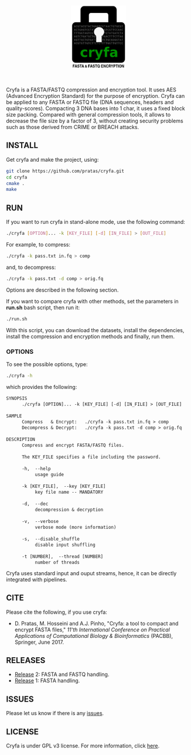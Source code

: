 <p align="center"><img src="img/logo.png" alt="Cryfa" width="150" 
border="0" /></p>
<br>

Cryfa is a FASTA/FASTQ compression and encryption tool.
It uses AES (Advanced Encryption Standard) for the purpose of encryption.
Cryfa can be applied to any FASTA or FASTQ file (DNA sequences, headers and
quality-scores).
Compacting 3 DNA bases into 1 char, it uses a fixed block size packing.
Compared with general compression tools, it allows to decrease the file size by
a factor of 3, without creating security problems such as those derived from 
CRIME or BREACH attacks.


## INSTALL
Get cryfa and make the project, using:
```bash
git clone https://github.com/pratas/cryfa.git
cd cryfa
cmake .
make
```


## RUN
If you want to run cryfa in stand-alone mode, use the following command:
```bash
./cryfa [OPTION]... -k [KEY_FILE] [-d] [IN_FILE] > [OUT_FILE]
```
For example, to compress:
```bash
./cryfa -k pass.txt in.fq > comp
```
and, to decompress:
```bash
./cryfa -k pass.txt -d comp > orig.fq
```
Options are described in the following section.

If you want to compare cryfa with other methods, set the parameters in 
**run.sh** bash script, then run it:
```bash
./run.sh
```
With this script, you can download the datasets, install the dependencies, 
install the compression and encryption methods and finally, run them.


### OPTIONS
To see the possible options, type:
```bash
./cryfa -h
```

which provides the following:
```
SYNOPSIS
      ./cryfa [OPTION]... -k [KEY_FILE] [-d] [IN_FILE] > [OUT_FILE]

SAMPLE
      Compress   & Encrypt:   ./cryfa -k pass.txt in.fq > comp     
      Decompress & Decrypt:   ./cryfa -k pass.txt -d comp > orig.fq

DESCRIPTION
      Compress and encrypt FASTA/FASTQ files.

      The KEY_FILE specifies a file including the password.

      -h,  --help
           usage guide

      -k [KEY_FILE],  --key [KEY_FILE]
           key file name -- MANDATORY

      -d,  --dec
           decompression & decryption

      -v,  --verbose
           verbose mode (more information)

      -s,  --disable_shuffle
           disable input shuffling

      -t [NUMBER],  --thread [NUMBER]
           number of threads
```

Cryfa uses standard input and ouput streams, hence, it can be directly 
integrated with pipelines.


## CITE
Please cite the following, if you use cryfa:
* D. Pratas, M. Hosseini and A.J. Pinho, "Cryfa: a tool to compact and encrypt
FASTA files," *11'th International Conference on Practical Applications of 
Computational Biology & Bioinformatics* (PACBB), Springer, June 2017.


## RELEASES
* [Release](https://github.com/pratas/cryfa/releases) 2: FASTA and FASTQ 
handling.
* [Release](https://github.com/pratas/cryfa/releases) 1: FASTA handling.

## ISSUES
Please let us know if there is any 
[issues](https://github.com/pratas/cryfa/issues).


## LICENSE
Cryfa is under GPL v3 license. For more information, click 
[here](http://www.gnu.org/licenses/gpl-3.0.html).